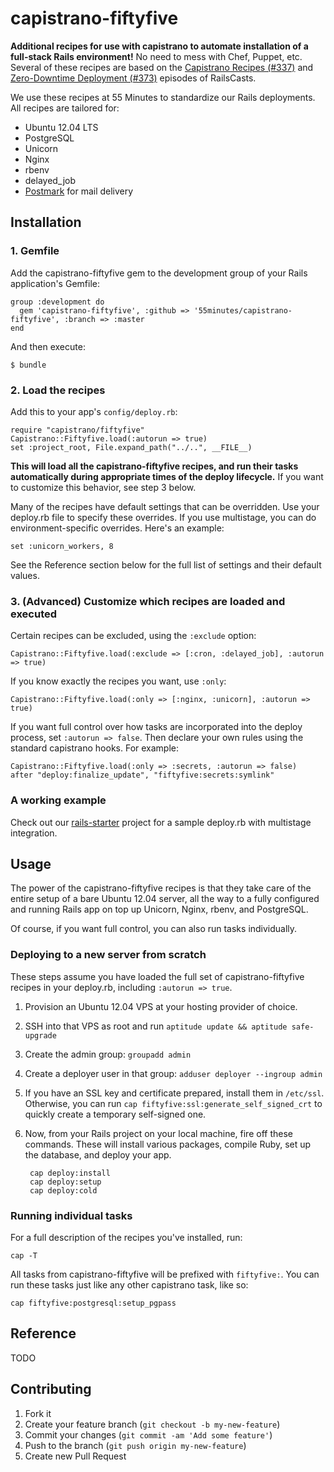 # capistrano-fiftyfive

**Additional recipes for use with capistrano to automate installation of a
full-stack Rails environment!** No need to mess with Chef, Puppet, etc.
Several of these recipes are based on the
[Capistrano Recipes (#337)][cast337] and
[Zero-Downtime Deployment (#373)][cast373] episodes of RailsCasts.

We use these recipes at 55 Minutes to standardize our Rails deployments.
All recipes are tailored for:

* Ubuntu 12.04 LTS
* PostgreSQL
* Unicorn
* Nginx
* rbenv
* delayed_job
* [Postmark][] for mail delivery


## Installation

### 1. Gemfile

Add the capistrano-fiftyfive gem to the development group of your Rails
application's Gemfile:

    group :development do
      gem 'capistrano-fiftyfive', :github => '55minutes/capistrano-fiftyfive', :branch => :master
    end

And then execute:

    $ bundle


### 2. Load the recipes

Add this to your app's `config/deploy.rb`:

    require "capistrano/fiftyfive"
    Capistrano::Fiftyfive.load(:autorun => true)
    set :project_root, File.expand_path("../..", __FILE__)

**This will load all the capistrano-fiftyfive recipes, and run their tasks
automatically during appropriate times of the deploy lifecycle.** If you
want to customize this behavior, see step 3 below.

Many of the recipes have default settings that can be overridden. Use your
deploy.rb file to specify these overrides. If you use multistage, you can do
environment-specific overrides. Here's an example:

    set :unicorn_workers, 8

See the Reference section below for the full list of settings and their
default values.


### 3. (Advanced) Customize which recipes are loaded and executed

Certain recipes can be excluded, using the `:exclude` option:

    Capistrano::Fiftyfive.load(:exclude => [:cron, :delayed_job], :autorun => true)

If you know exactly the recipes you want, use `:only`:

    Capistrano::Fiftyfive.load(:only => [:nginx, :unicorn], :autorun => true)

If you want full control over how tasks are incorporated into the deploy
process, set `:autorun => false`. Then declare your own rules using the
standard capistrano hooks. For example:

    Capistrano::Fiftyfive.load(:only => :secrets, :autorun => false)
    after "deploy:finalize_update", "fiftyfive:secrets:symlink"


### A working example

Check out our [rails-starter][] project for a sample deploy.rb with multistage
integration.


## Usage

The power of the capistrano-fiftyfive recipes is that they take care of the
entire setup of a bare Ubuntu 12.04 server, all the way to a fully configured
and running Rails app on top up Unicorn, Nginx, rbenv, and PostgreSQL.

Of course, if you want full control, you can also run tasks individually.

### Deploying to a new server from scratch

These steps assume you have loaded the full set of capistrano-fiftyfive
recipes in your deploy.rb, including `:autorun => true`.

1. Provision an Ubuntu 12.04 VPS at your hosting provider of choice.
2. SSH into that VPS as root and run `aptitude update && aptitude safe-upgrade`
3. Create the admin group: `groupadd admin`
4. Create a deployer user in that group: `adduser deployer --ingroup admin`
6. If you have an SSL key and certificate prepared, install them in `/etc/ssl`. Otherwise, you can run `cap fiftyfive:ssl:generate_self_signed_crt` to quickly create a temporary self-signed one.
7. Now, from your Rails project on your local machine, fire off these commands. These will install various packages, compile Ruby, set up the database, and deploy your app.

        cap deploy:install
        cap deploy:setup
        cap deploy:cold

### Running individual tasks

For a full description of the recipes you've installed, run:

    cap -T

All tasks from capistrano-fiftyfive will be prefixed with `fiftyfive:`. You
can run these tasks just like any other capistrano task, like so:

    cap fiftyfive:postgresql:setup_pgpass


## Reference

TODO


## Contributing

1. Fork it
2. Create your feature branch (`git checkout -b my-new-feature`)
3. Commit your changes (`git commit -am 'Add some feature'`)
4. Push to the branch (`git push origin my-new-feature`)
5. Create new Pull Request


[Postmark]:https://postmarkapp.com
[cast337]:http://railscasts.com/episodes/337-capistrano-recipes
[cast373]:http://railscasts.com/episodes/373-zero-downtime-deployment
[hooks]:https://github.com/55minutes/capistrano-fiftyfive/blob/master/lib/capistrano/fiftyfive/autorun.rb
[rails-starter]:https://github.com/55minutes/rails-starter/tree/master/config
